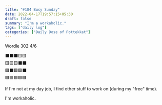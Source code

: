 ```yaml
---
title: "#104 Busy Sunday"
date: 2022-04-17T19:57:15+05:30
draft: false
summary: "I'm a workaholic."
tags: ["daily log"]
categories: ["Daily Dose of Pottekkat"]
---
```


Wordle 302 4/6

⬛⬛⬛🟨🟨\
🟨🟨🟨⬛⬛\
🟩⬛🟩🟩⬛\
🟩🟩🟩🟩🟩

If I'm not at my day job, I find other stuff to work on (during my "free" time).

I'm workaholic.
